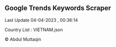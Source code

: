 

## Google Trends Keywords Scraper 
 
Last Update 04-04-2023 , 00:36:14

Country List :
VIETNAM.json



© Abdul Muttaqin 
